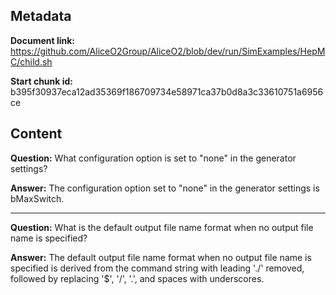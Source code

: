 ## Metadata

**Document link:** https://github.com/AliceO2Group/AliceO2/blob/dev/run/SimExamples/HepMC/child.sh

**Start chunk id:** b395f30937eca12ad35369f186709734e58971ca37b0d8a3c33610751a6956ce

## Content

**Question:** What configuration option is set to "none" in the generator settings?

**Answer:** The configuration option set to "none" in the generator settings is bMaxSwitch.

---

**Question:** What is the default output file name format when no output file name is specified?

**Answer:** The default output file name format when no output file name is specified is derived from the command string with leading './' removed, followed by replacing '$', '/', '.', and spaces with underscores.